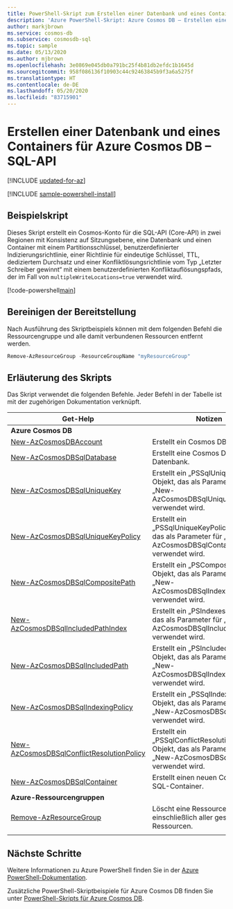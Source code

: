 ```yaml
---
title: PowerShell-Skript zum Erstellen einer Datenbank und eines Containers für die SQL-API in Azure Cosmos DB
description: 'Azure PowerShell-Skript: Azure Cosmos DB – Erstellen einer Datenbank und eines Containers für die SQL-API'
author: markjbrown
ms.service: cosmos-db
ms.subservice: cosmosdb-sql
ms.topic: sample
ms.date: 05/13/2020
ms.author: mjbrown
ms.openlocfilehash: 3e0869e045db0a791bc25f4b81db2efdc1b1645d
ms.sourcegitcommit: 958f086136f10903c44c92463845b9f3a6a5275f
ms.translationtype: HT
ms.contentlocale: de-DE
ms.lasthandoff: 05/20/2020
ms.locfileid: "83715901"
---
```

# <a name="create-a-database-and-container-for-azure-cosmos-db---sql-api"></a>Erstellen einer Datenbank und eines Containers für Azure Cosmos DB – SQL-API

[!INCLUDE [updated-for-az](../../../../../includes/updated-for-az.md)]

[!INCLUDE [sample-powershell-install](../../../../../includes/sample-powershell-install-no-ssh.md)]

## <a name="sample-script"></a>Beispielskript

Dieses Skript erstellt ein Cosmos-Konto für die SQL-API (Core-API) in zwei Regionen mit Konsistenz auf Sitzungsebene, eine Datenbank und einen Container mit einem Partitionsschlüssel, benutzerdefinierter Indizierungsrichtlinie, einer Richtlinie für eindeutige Schlüssel, TTL, dediziertem Durchsatz und einer Konfliktlösungsrichtlinie vom Typ „Letzter Schreiber gewinnt“ mit einem benutzerdefinierten Konfliktauflösungspfads, der im Fall von `multipleWriteLocations=true` verwendet wird.

[!code-powershell[main](../../../../../powershell_scripts/cosmosdb/sql/ps-sql-create.ps1 "Create an account, database, and container for SQL API")]

## <a name="clean-up-deployment"></a>Bereinigen der Bereitstellung

Nach Ausführung des Skriptbeispiels können mit dem folgenden Befehl die Ressourcengruppe und alle damit verbundenen Ressourcen entfernt werden.

```powershell
Remove-AzResourceGroup -ResourceGroupName "myResourceGroup"
```

## <a name="script-explanation"></a>Erläuterung des Skripts

Das Skript verwendet die folgenden Befehle. Jeder Befehl in der Tabelle ist mit der zugehörigen Dokumentation verknüpft.

| Get-Help | Notizen |
|---|---|
|**Azure Cosmos DB**| |
| [New-AzCosmosDBAccount](https://docs.microsoft.com/powershell/module/az.cosmosdb/new-azcosmosdbaccount) | Erstellt ein Cosmos DB-Konto. |
| [New-AzCosmosDBSqlDatabase](https://docs.microsoft.com/powershell/module/az.cosmosdb/new-azcosmosdbsqldatabase) | Erstellt eine Cosmos DB-SQL-Datenbank. |
| [New-AzCosmosDBSqlUniqueKey](https://docs.microsoft.com/powershell/module/az.cosmosdb/new-azcosmosdbsqluniquekey) | Erstellt ein „PSSqlUniqueKey“-Objekt, das als Parameter für „New-AzCosmosDBSqlUniqueKeyPolicy“ verwendet wird. |
| [New-AzCosmosDBSqlUniqueKeyPolicy](https://docs.microsoft.com/powershell/module/az.cosmosdb/new-azcosmosdbsqluniquekeypolicy) | Erstellt ein „PSSqlUniqueKeyPolicy“-Objekt, das als Parameter für „New-AzCosmosDBSqlContainer“ verwendet wird. |
| [New-AzCosmosDBSqlCompositePath](https://docs.microsoft.com/powershell/module/az.cosmosdb/new-azcosmosdbsqlcompositepath) | Erstellt ein „PSCompositePath“-Objekt, das als Parameter für „New-AzCosmosDBSqlIndexingPolicy“ verwendet wird. |
| [New-AzCosmosDBSqlIncludedPathIndex](https://docs.microsoft.com/powershell/module/az.cosmosdb/new-azcosmosdbsqlincludedpathindex) | Erstellt ein „PSIndexes“-Objekt, das als Parameter für „New-AzCosmosDBSqlIncludedPath“ verwendet wird. |
| [New-AzCosmosDBSqlIncludedPath](https://docs.microsoft.com/powershell/module/az.cosmosdb/new-azcosmosdbsqlincludedpath) | Erstellt ein „PSIncludedPath“-Objekt, das als Parameter für „New-AzCosmosDBSqlIndexingPolicy“ verwendet wird. |
| [New-AzCosmosDBSqlIndexingPolicy](https://docs.microsoft.com/powershell/module/az.cosmosdb/new-azcosmosdbsqlindexingpolicy) | Erstellt ein „PSSqlIndexingPolicy“-Objekt, das als Parameter für „New-AzCosmosDBSqlContainer“ verwendet wird. |
| [New-AzCosmosDBSqlConflictResolutionPolicy](https://docs.microsoft.com/powershell/module/az.cosmosdb/new-azcosmosdbsqlconflictresolutionpolicy) | Erstellt ein „PSSqlConflictResolutionPolicy“-Objekt, das als Parameter für „New-AzCosmosDBSqlContainer“ verwendet wird. |
| [New-AzCosmosDBSqlContainer](https://docs.microsoft.com/powershell/module/az.cosmosdb/new-azcosmosdbsqlcontainer) | Erstellt einen neuen Cosmos DB-SQL-Container. |
|**Azure-Ressourcengruppen**| |
| [Remove-AzResourceGroup](https://docs.microsoft.com/powershell/module/az.resources/remove-azresourcegroup) | Löscht eine Ressourcengruppe einschließlich aller geschachtelten Ressourcen. |
|||

## <a name="next-steps"></a>Nächste Schritte

Weitere Informationen zu Azure PowerShell finden Sie in der [Azure PowerShell-Dokumentation](https://docs.microsoft.com/powershell/).

Zusätzliche PowerShell-Skriptbeispiele für Azure Cosmos DB finden Sie unter [PowerShell-Skripts für Azure Cosmos DB](../../../powershell-samples.md).
